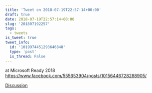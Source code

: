 ```yaml
---
title: 'Tweet on 2018-07-19T22:57:14+00:00'
draft: true
date: 2018-07-19T22:57:14+00:00
slug: '201807192257'
tags:
  - tweets
is_tweet: true
tweet_info:
  id: '1019974451293646848'
  type: 'post'
  is_thread: False
---
```




at Microsoft Ready 2018 <https://www.facebook.com/555653904/posts/10156446728288905/>

[Discussion](https://x.com/sytelus/status/1019974451293646848)
